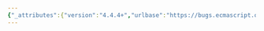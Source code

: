 ```yaml
---
{"_attributes":{"version":"4.4.4+","urlbase":"https://bugs.ecmascript.org/","maintainer":"dherman@mozilla.com"},"bug":{"bug_id":3938,"creation_ts":"2015-02-14 14:56:00 -0800","short_desc":"20.3.4.27 Date.prototype.setTime: Insufficient internal type checks","delta_ts":"2015-02-19 19:10:53 -0800","product":"Draft for 6th Edition","component":"technical issue","version":"Rev 33: February 12, 2015 Draft","rep_platform":"All","op_sys":"All","bug_status":"RESOLVED","resolution":"FIXED","priority":"Normal","bug_severity":"normal","everconfirmed":true,"reporter":{"uid":"andrebargull","name":"André Bargull"},"assigned_to":{"uid":"allen","name":"Allen Wirfs-Brock"},"long_desc":[{"commentid":12685,"comment_count":0,"who":{"uid":"andrebargull","name":"André Bargull"},"bug_when":"2015-02-14 14:56:29 -0800","thetext":"20.3.4.27 Date.prototype.setTime ( time )\n\nAn additional step should be added to Date.prototype.setTime at function entry to ensure the `this value` is an object with a [[DateValue]] internal slot."},{"commentid":12737,"comment_count":1,"who":{"uid":"allen","name":"Allen Wirfs-Brock"},"bug_when":"2015-02-15 14:02:55 -0800","thetext":"fixed in rev34 editor's draft"},{"commentid":13033,"comment_count":2,"who":{"uid":"allen","name":"Allen Wirfs-Brock"},"bug_when":"2015-02-19 19:10:53 -0800","thetext":"fixed in rev34"}]}}
---
```


